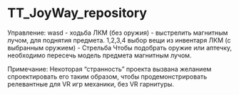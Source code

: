 # TT_JoyWay_repository

Управление:
wasd - ходьба
ЛКМ (без оружия) - выстрелить магнитным лучом,  для поднятия предмета.
1,2,3,4 выбор вещи из инвентаря
ЛКМ (с выбранным оружием) - Стрельба 
Чтобы подобрать оружие или аптечку, необходимо пересечь модель предмета магнитным лучом. 

Примечание: Некоторая “странность” проекта вызвана желанием спроектировать его таким образом, чтобы продемонстрировать релевантные для VR игр механики, без VR гарнитуры. 
